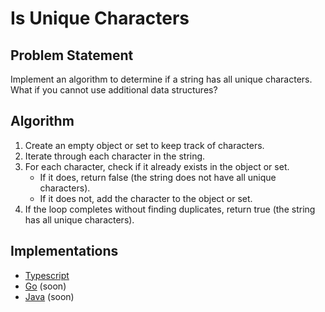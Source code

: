 # Is Unique Characters

## Problem Statement
Implement an algorithm to determine if a string has all unique characters. What if you cannot use additional data structures?

## Algorithm
1. Create an empty object or set to keep track of characters.
2. Iterate through each character in the string.
3. For each character, check if it already exists in the object or set.
   - If it does, return false (the string does not have all unique characters).
   - If it does not, add the character to the object or set.
4. If the loop completes without finding duplicates, return true (the string has all unique characters).

## Implementations
- [Typescript](./ts)
- [Go](./go) (soon)
- [Java](./java) (soon)